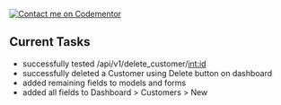 [![Contact me on Codementor](https://www.codementor.io/m-badges/boonecabal/im-a-cm-b.svg)](https://www.codementor.io/@boonecabal?refer=badge)

## Current Tasks

* successfully tested /api/v1/delete_customer/<int:id>
* successfully deleted a Customer using Delete button on dashboard
* added remaining fields to models and forms
* added all fields to Dashboard > Customers > New